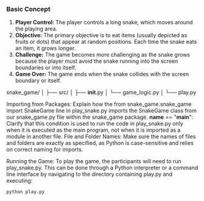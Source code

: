 ### Basic Concept
1. **Player Control:** The player controls a long snake, which moves around the playing area.
2. **Objective:** The primary objective is to eat items (usually depicted as fruits or dots) that appear at random positions. Each time the snake eats an item, it grows longer.
3. **Challenge:** The game becomes more challenging as the snake grows because the player must avoid the snake running into the screen boundaries or into itself.
4. **Game Over:** The game ends when the snake collides with the screen boundary or itself.


snake_game/
│
├── src/
│   ├── __init__.py
│   └── game_logic.py
│
└── play.py

Importing from Packages: Explain how the from snake_game.snake_game import SnakeGame line in play_snake.py imports the SnakeGame class from our snake_game.py file within the snake_game package.
__name__ == "__main__": Clarify that this condition is used to run the code in play_snake.py only when it is executed as the main program, not when it is imported as a module in another file.
File and Folder Names: Make sure the names of files and folders are exactly as specified, as Python is case-sensitive and relies on correct naming for imports.

Running the Game: To play the game, the participants will need to run play_snake.py. This can be done through a Python interpreter or a command line interface by navigating to the directory containing play.py and executing:

```python play.py```